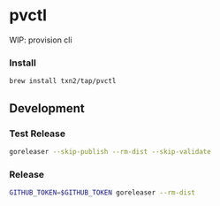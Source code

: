 # pvctl

WIP: provision cli

### Install

`brew install txn2/tap/pvctl`

## Development

### Test Release

```bash
goreleaser --skip-publish --rm-dist --skip-validate
```

### Release

```bash
GITHUB_TOKEN=$GITHUB_TOKEN goreleaser --rm-dist
```